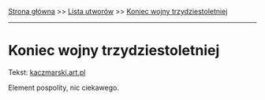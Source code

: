 [Strona główna](../index.md) >> [Lista utworów](../list.md) >> [Koniec wojny trzydziestoletniej](214.md)

---

# Koniec wojny trzydziestoletniej

Tekst: [kaczmarski.art.pl](https://www.kaczmarski.art.pl/tworczosc/wiersze/koniec-wojny-trzydziestoletniej/)

Element pospolity, nic ciekawego.